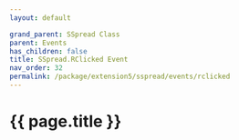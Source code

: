 ```yaml
---
layout: default

grand_parent: SSpread Class
parent: Events
has_children: false
title: SSpread.RClicked Event
nav_order: 32
permalink: /package/extension5/sspread/events/rclicked
---
```

# {{ page.title }}
